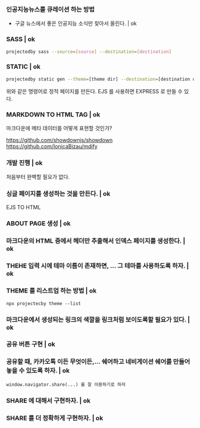 ### 인공지능뉴스를 큐레이션 하는 방법

- 구글 뉴스에서 좋은 인공지능 소식만 찾아서 올린다. | ok

### SASS | ok

```sh
projectedby sass --source=[source] --destination=[destination]
```

### STATIC | ok

```sh
projectedby static gen --theme=[theme dir] --destination=[destination dir] --posts=[posts dir] --pages=[pages dir]
```

위와 같은 명령어로 정적 페이지를 만든다.
EJS 를 사용하면 EXPRESS 로 만들 수 있다.

### MARKDOWN TO HTML TAG | ok

마크다운에 메타 데이터를 어떻게 표현할 것인가?

https://github.com/showdownjs/showdown
https://github.com/IonicaBizau/mdify

### 개발 진행 | ok

처음부터 완벽할 필요가 없다.

### 싱글 페이지를 생성하는 것을 만든다. | ok

EJS TO HTML

### ABOUT PAGE 생성 | ok

### 마크다운의 HTML 중에서 헤더만 추출해서 인덱스 페이지를 생성한다. | ok
### THEHE 입력 시에 테마 이름이 존재하면, ... 그 테마를 사용하도록 하자. | ok

### THEME 를 리스트업 하는 방법 | ok

```
npx projectecby theme --list
```

### 마크다운에서 생성되는 링크의 색깔을 링크처럼 보이도록할 필요가 있다. | ok
### 공유 버튼 구현 | ok

### 공유할 때, 카카오톡 이든 무엇이든,... 쉐어하고 네비게이션 쉐어를 만들어 놓을 수 있도록 하자. | ok
    
    window.navigator.share(...) 를 잘 이용하기로 하자

### SHARE 에 대해서 구현하자. | ok
### SHARE 를 더 정확하게 구현하자. | ok